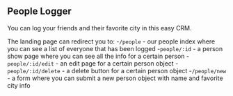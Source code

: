 ## People Logger

You can log your friends and their favorite city in this easy CRM.

The landing page can redirect you to:
-`/people` - our people index where you can see a list of everyone that has been logged
  -`people/:id` - a person show page where you can see all the info for a certain person
  -`people/:id/edit` - an edit page for a certain person object
  -`people/:id/delete` - a delete button for a certain person object
-`/people/new` - a form where you can submit a new person object with name and favorite city info
